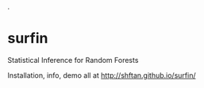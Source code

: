 .
# surfin
Statistical Inference for Random Forests

Installation, info, demo all at http://shftan.github.io/surfin/
